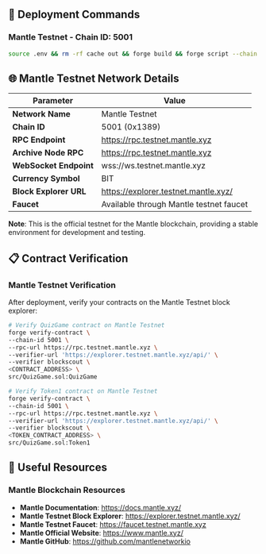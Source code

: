 
## 🚀 Deployment Commands

### Mantle Testnet - Chain ID: 5001
```bash
source .env && rm -rf cache out && forge build && forge script --chain 5001 script/QuizGame.s.sol:QuizGameScript --rpc-url https://rpc.testnet.mantle.xyz --broadcast -vvvv --private-key ${PRIVATE_KEY}
```

## 🌐 Mantle Testnet Network Details

| Parameter | Value |
|-----------|-------|
| **Network Name** | Mantle Testnet |
| **Chain ID** | 5001 (0x1389) |
| **RPC Endpoint** | https://rpc.testnet.mantle.xyz |
| **Archive Node RPC** | https://rpc.testnet.mantle.xyz |
| **WebSocket Endpoint** | wss://ws.testnet.mantle.xyz |
| **Currency Symbol** | BIT |
| **Block Explorer URL** | https://explorer.testnet.mantle.xyz/ |
| **Faucet** | Available through Mantle testnet faucet |

**Note**: This is the official testnet for the Mantle blockchain, providing a stable environment for development and testing.

## 📋 Contract Verification

### Mantle Testnet Verification

After deployment, verify your contracts on the Mantle Testnet block explorer:

```bash
# Verify QuizGame contract on Mantle Testnet
forge verify-contract \
--chain-id 5001 \
--rpc-url https://rpc.testnet.mantle.xyz \
--verifier-url 'https://explorer.testnet.mantle.xyz/api/' \
--verifier blockscout \
<CONTRACT_ADDRESS> \
src/QuizGame.sol:QuizGame

# Verify Token1 contract on Mantle Testnet
forge verify-contract \
--chain-id 5001 \
--rpc-url https://rpc.testnet.mantle.xyz \
--verifier-url 'https://explorer.testnet.mantle.xyz/api/' \
--verifier blockscout \
<TOKEN_CONTRACT_ADDRESS> \
src/QuizGame.sol:Token1
```

## 🔗 Useful Resources

### Mantle Blockchain Resources
- **Mantle Documentation**: https://docs.mantle.xyz/
- **Mantle Testnet Block Explorer**: https://explorer.testnet.mantle.xyz/
- **Mantle Testnet Faucet**: https://faucet.testnet.mantle.xyz
- **Mantle Official Website**: https://www.mantle.xyz/
- **Mantle GitHub**: https://github.com/mantlenetworkio
